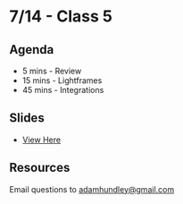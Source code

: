 # 7/14 - Class 5

## Agenda

* 5 mins - Review
* 15 mins - Lightframes
* 45 mins - Integrations

## Slides
* [View Here]()

## Resources


Email questions to adamhundley@gmail.com
